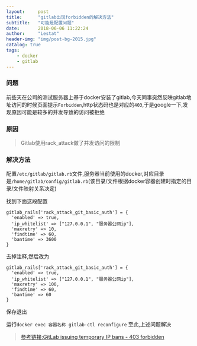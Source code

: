 ```yaml
---
layout:     post
title:      "gitlab出现forbidden的解决方法"
subtitle:   "可能是配置问题"
date:       2018-06-06 11:22:24
author:     "Lestat"
header-img: "img/post-bg-2015.jpg"
catalog: true
tags:
    - docker
    - gitlab
---
```



### 问题
前些天在公司的测试服务器上基于docker安装了gitlab,今天同事突然反映gitlab地址访问的时候页面提示`Forbidden`,http状态码也是对应的`403`,于是google一下,发现原因可能是较多的并发导致的访问被拒绝

### 原因
> Gitlab使用rack_attack做了并发访问的限制

### 解决方法
配置`/etc/gitlab/gitlab.rb`文件,服务器当前使用的docker,对应目录是`/home/gitlab/config/gitlab.rb`(该目录/文件根据docker容器创建时指定的目录/文件映射关系决定)  

找到下面这段配置  
```shell
gitlab_rails['rack_attack_git_basic_auth'] = {
  'enabled' => true,
  'ip_whitelist' => ["127.0.0.1", "服务器公网ip"],
  'maxretry' => 10,
  'findtime' => 60,
  'bantime' => 3600
}
```

去掉注释,然后改为
```shell
gitlab_rails['rack_attack_git_basic_auth'] = {
  'enabled' => true,
  'ip_whitelist' => ["127.0.0.1", "服务器公网ip"],
  'maxretry' => 100,
  'findtime' => 60,
  'bantime' => 60
}
```

保存退出  

运行`docker exec 容器名称 gitlab-ctl reconfigure`
至此,上述问题解决  

> [参考链接:GitLab issuing temporary IP bans - 403 forbidden](https://stackoverflow.com/questions/36298959/gitlab-issuing-temporary-ip-bans-403-forbidden)